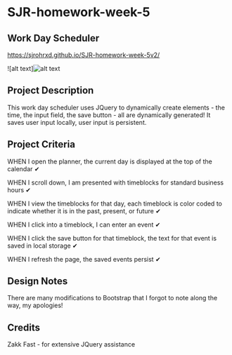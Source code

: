# SJR-homework-week-5

## Work Day Scheduler

https://sjrohrxd.github.io/SJR-homework-week-5v2/

![alt text]![alt text](https://github.com/SJROHRXD/SJR-homework-week-5v2/IMAGES/workdaysched.png?raw=true)

## Project Description

This work day scheduler uses JQuery to dynamically create elements - the time, the input field, the save button - all are dynamically generated! It saves user input locally, user input is persistent.

## Project Criteria

WHEN I open the planner, the current day is displayed at the top of the calendar ✔

WHEN I scroll down, I am presented with timeblocks for standard business hours ✔

WHEN I view the timeblocks for that day, each timeblock is color coded to indicate whether it is in the past, present, or future ✔

WHEN I click into a timeblock, I can enter an event ✔

WHEN I click the save button for that timeblock, the text for that event is saved in local storage ✔

WHEN I refresh the page, the saved events persist ✔

## Design Notes

There are many modifications to Bootstrap that I forgot to note along the way, my apologies!

## Credits

Zakk Fast - for extensive JQuery assistance
